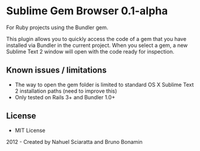 # Sublime Gem Browser 0.1-alpha

For Ruby projects using the Bundler gem.

This plugin allows you to quickly access the code of a gem that you have installed via Bundler in the current project. When you select a gem, a new Sublime Text 2 window will open with the code ready for inspection.

## Known issues / limitations
* The way to open the gem folder is limited to standard OS X Sublime Text 2 installation paths (need to improve this)
* Only tested on Rails 3+ and Bundler 1.0+

## License
* MIT License

2012 - Created by Nahuel Sciaratta and Bruno Bonamin
